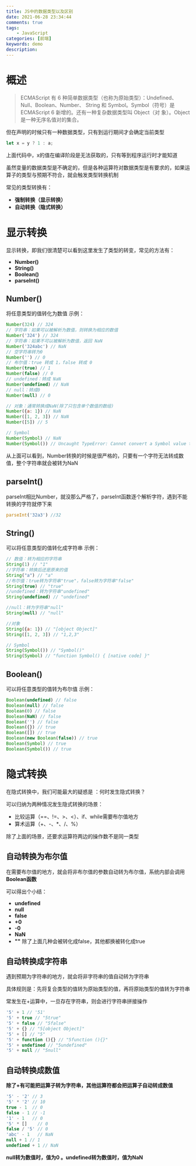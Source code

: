 ```yaml
---
title: JS中的数据类型以及区别
date: 2021-06-28 23:34:44
comments: true
tags: 
    - JavaScript
categories: [前端]
keywords: demo
description: 
---
```


# 概述
>ECMAScript 有 6 种简单数据类型（也称为原始类型）：Undefined、Null、Boolean、Number、
String 和 Symbol。Symbol（符号）是 ECMAScript 6 新增的。还有一种复杂数据类型叫 Object（对
象）。Object 是一种无序名值对的集合。
<!--more-->
但在声明的时候只有一种数据类型，只有到运行期间才会确定当前类型
 ``` javascript
let x = y ? 1 : a;
 ```
 上面代码中，x的值在编译阶段是无法获取的，只有等到程序运行时才能知道

虽然变量的数据类型是不确定的，但是各种运算符对数据类型是有要求的，如果运算子的类型与预期不符合，就会触发类型转换机制 

常见的类型转换有：
* **强制转换（显示转换）**
* **自动转换（隐式转换）**

# 显示转换
显示转换，即我们很清楚可以看到这里发生了类型的转变，常见的方法有：
* **Number()**
* **String()**
* **Boolean()**
* **parseInt()**

## Number()
将任意类型的值转化为数值
示例：
 ``` javascript
Number(324) // 324
// 字符串：如果可以被解析为数值，则转换为相应的数值
Number('324') // 324
// 字符串：如果不可以被解析为数值，返回 NaN
Number('324abc') // NaN
// 空字符串转为0
Number('') // 0
// 布尔值：true 转成 1，false 转成 0
Number(true) // 1
Number(false) // 0
// undefined：转成 NaN
Number(undefined) // NaN
// null：转成0
Number(null) // 0

// 对象：通常转换成NaN(除了只包含单个数值的数组)
Number({a: 1}) // NaN
Number([1, 2, 3]) // NaN
Number([5]) // 5

// Symbol
Number(Symbol) // NaN
Number(Symbol()) // Uncaught TypeError: Cannot convert a Symbol value to a number
 ```
从上面可以看到，Number转换的时候是很严格的，只要有一个字符无法转成数值，整个字符串就会被转为NaN

## parseInt()
parseInt相比Number，就没那么严格了，parseInt函数逐个解析字符，遇到不能转换的字符就停下来
 ``` javascript
parseInt('32a3') //32
 ```

 ## String()
 可以将任意类型的值转化成字符串
示例：
 ``` javascript
 // 数值：转为相应的字符串
String(1) // "1"
//字符串：转换后还是原来的值
String("a") // "a"
//布尔值：true转为字符串"true"，false转为字符串"false"
String(true) // "true"
//undefined：转为字符串"undefined"
String(undefined) // "undefined"

//null：转为字符串"null"
String(null) // "null"

//对象
String({a: 1}) // "[object Object]"
String([1, 2, 3]) // "1,2,3"

// Symbol
String(Symbol()) // "Symbol()" 
String(Symbol) // "function Symbol() { [native code] }"
 ```

 ## Boolean()
 可以将任意类型的值转为布尔值
 示例：
``` javascript
Boolean(undefined) // false
Boolean(null) // false
Boolean(0) // false
Boolean(NaN) // false
Boolean('') // false
Boolean({}) // true
Boolean([]) // true
Boolean(new Boolean(false)) // true
Boolean(Symbol) // true
Boolean(Symbol()) // true

 ```

 # 隐式转换

 在隐式转换中，我们可能最大的疑惑是 ：何时发生隐式转换？

可以归纳为两种情况发生隐式转换的场景：
* 比较运算（==、!=、>、<）、if、while需要布尔值地方
* 算术运算（+、-、*、/、%）  

除了上面的场景，还要求运算符两边的操作数不是同一类型

## 自动转换为布尔值
在需要布尔值的地方，就会将非布尔值的参数自动转为布尔值，系统内部会调用**Boolean函数**

可以得出个小结：
* **undefined**
* **null**
* **false**
* **+0**
* **-0**
* **NaN**
* **""**
除了上面几种会被转化成false，其他都换被转化成true

## 自动转换成字符串

遇到预期为字符串的地方，就会将非字符串的值自动转为字符串

具体规则是：先将复合类型的值转为原始类型的值，再将原始类型的值转为字符串

常发生在+运算中，一旦存在字符串，则会进行字符串拼接操作
``` javascript
'5' + 1 // '51'
'5' + true // "5true"
'5' + false // "5false"
'5' + {} // "5[object Object]"
'5' + [] // "5"
'5' + function (){} // "5function (){}"
'5' + undefined // "5undefined"
'5' + null // "5null"
 ```

 ## 自动转换成数值
 **除了+有可能把运算子转为字符串，其他运算符都会把运算子自动转成数值**
 ``` javascript
 '5' - '2' // 3
'5' * '2' // 10
true - 1  // 0
false - 1 // -1
'1' - 1   // 0
'5' * []    // 0
false / '5' // 0
'abc' - 1   // NaN
null + 1 // 1
undefined + 1 // NaN
 ```

 **null转为数值时，值为0 。undefined转为数值时，值为NaN** 
